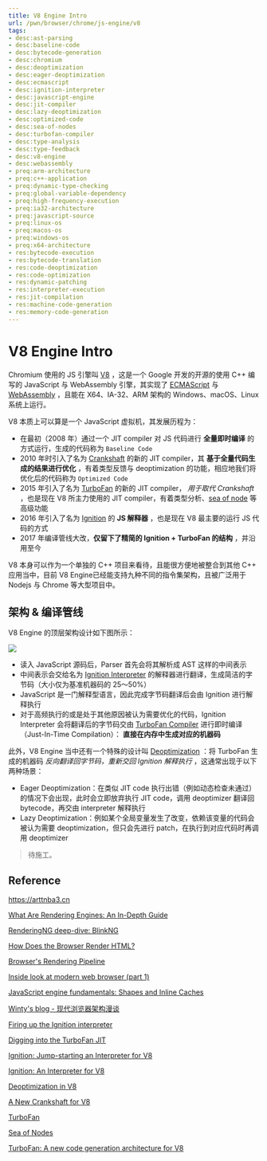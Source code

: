 ```yaml
---
title: V8 Engine Intro
url: /pwn/browser/chrome/js-engine/v8
tags:
- desc:ast-parsing
- desc:baseline-code
- desc:bytecode-generation
- desc:chromium
- desc:deoptimization
- desc:eager-deoptimization
- desc:ecmascript
- desc:ignition-interpreter
- desc:javascript-engine
- desc:jit-compiler
- desc:lazy-deoptimization
- desc:optimized-code
- desc:sea-of-nodes
- desc:turbofan-compiler
- desc:type-analysis
- desc:type-feedback
- desc:v8-engine
- desc:webassembly
- preq:arm-architecture
- preq:c++-application
- preq:dynamic-type-checking
- preq:global-variable-dependency
- preq:high-frequency-execution
- preq:ia32-architecture
- preq:javascript-source
- preq:linux-os
- preq:macos-os
- preq:windows-os
- preq:x64-architecture
- res:bytecode-execution
- res:bytecode-translation
- res:code-deoptimization
- res:code-optimization
- res:dynamic-patching
- res:interpreter-execution
- res:jit-compilation
- res:machine-code-generation
- res:memory-code-generation
---
```

# V8 Engine Intro

Chromium 使用的 JS 引擎叫 [V8](https://v8.dev/) ，这是一个 Google 开发的开源的使用 C++ 编写的 JavaScript 与 WebAssembly 引擎，其实现了 [ECMAScript](https://tc39.es/ecma262/) 与 [WebAssembly](https://webassembly.github.io/spec/core/) ，且能在 X64、IA-32、ARM 架构的 Windows、macOS、Linux 系统上运行。

V8 本质上可以算是一个 JavaScript 虚拟机，其发展历程为：

- 在最初（2008 年）通过一个 JIT compiler 对 JS 代码进行 **全量即时编译** 的方式运行，生成的代码称为 `Baseline Code` 
- 2010 年时引入了名为 [Crankshaft](https://blog.chromium.org/2010/12/new-crankshaft-for-v8.html) 的新的 JIT compiler，其 **基于全量代码生成的结果进行优化** ，有着类型反馈与 deoptimization 的功能，相应地我们将优化后的代码称为 `Optimized Code`
- 2015 年引入了名为 [TurboFan](https://v8.dev/docs/turbofan) 的新的 JIT compiler， _用于取代 Crankshaft_ ，也是现在 V8 所主力使用的 JIT compiler，有着类型分析、[sea of node](https://darksi.de/d.sea-of-nodes/) 等高级功能
- 2016 年引入了名为 [Ignition](https://v8.dev/blog/ignition-interpreter) 的 **JS 解释器** ，也是现在 V8 最主要的运行 JS 代码的方式
- 2017 年编译管线大改，**仅留下了精简的 Ignition + TurboFan 的结构** ，并沿用至今

V8 本身可以作为一个单独的 C++ 项目来看待，且能很方便地被整合到其他 C++ 应用当中，目前 V8 Engine已经能支持九种不同的指令集架构，且被广泛用于 Nodejs 与 Chrome 等大型项目中。

## 架构 & 编译管线

V8 Engine 的顶层架构设计如下图所示：

![](https://s2.loli.net/2025/03/09/Jx1al6Qbemqhuig.png)

- 读入 JavaScript 源码后，Parser 首先会将其解析成 AST 这样的中间表示
- 中间表示会交给名为 [Ignition Interpreter](https://v8.dev/blog/ignition-interpreter) 的解释器进行翻译，生成简洁的字节码（大小仅为基准机器码的 25～50%）
- JavaScript 是一门解释型语言，因此完成字节码翻译后会由 Ignition 进行解释执行
- 对于高频执行的或是处于其他原因被认为需要优化的代码，Ignition Interpreter 会将翻译后的字节码交由 [TurboFan Compiler](https://v8.dev/docs/turbofan) 进行即时编译（Just-In-Time Compilation）： **直接在内存中生成对应的机器码** 

此外，V8 Engine 当中还有一个特殊的设计叫 [Deoptimization](https://docs.google.com/presentation/d/1Z6oCocRASCfTqGq1GCo1jbULDGS-w-nzxkbVF7Up0u0/htmlpresent) ：将 TurboFan 生成的机器码 _反向翻译回字节码，重新交回 Ignition 解释执行_ ，这通常出现于以下两种场景：

- Eager Deoptimization：在类似  JIT code 执行出错（例如动态检查未通过）的情况下会出现，此时会立即放弃执行 JIT code，调用 deoptimizer 翻译回 bytecode，再交由 interpreter 解释执行
- Lazy Deoptimization：例如某个全局变量发生了改变，依赖该变量的代码会被认为需要 deoptimization，但只会先进行 patch，在执行到对应代码时再调用 deoptimizer

> 待施工。

## Reference

https://arttnba3.cn

[What Are Rendering Engines: An In-Depth Guide](https://www.lambdatest.com/learning-hub/rendering-engines)

[RenderingNG deep-dive: BlinkNG](https://developer.chrome.com/docs/chromium/blinkng)

[How Does the Browser Render HTML?](https://component-odyssey.com/tips/02-how-does-the-browser-render-html)

[Browser's Rendering Pipeline](https://www.figma.com/community/file/1327562660128482813/browsers-rendering-pipeline)

[Inside look at modern web browser (part 1) ](https://developer.chrome.com/blog/inside-browser-part1)

[JavaScript engine fundamentals: Shapes and Inline Caches](https://mathiasbynens.be/notes/shapes-ics)

[Winty's blog - 现代浏览器架构漫谈](https://github.com/LuckyWinty/blog/blob/master/markdown/Q%26A/%E7%8E%B0%E4%BB%A3%E6%B5%8F%E8%A7%88%E5%99%A8%E6%9E%B6%E6%9E%84%E6%BC%AB%E8%B0%88.md)

[Firing up the Ignition interpreter](https://v8.dev/blog/ignition-interpreter)

[Digging into the TurboFan JIT](https://v8.dev/blog/turbofan-jit)

[Ignition: Jump-starting an Interpreter for V8](https://docs.google.com/presentation/d/1HgDDXBYqCJNasBKBDf9szap1j4q4wnSHhOYpaNy5mHU/edit#slide=id.g1357e6d1a4_0_58)

[Ignition: An Interpreter for V8](https://docs.google.com/presentation/d/1OqjVqRhtwlKeKfvMdX6HaCIu9wpZsrzqpIVIwQSuiXQ/edit#slide=id.g1357e6d1a4_0_58)

[Deoptimization in V8](https://docs.google.com/presentation/d/1Z6oCocRASCfTqGq1GCo1jbULDGS-w-nzxkbVF7Up0u0/htmlpresent) 

[A New Crankshaft for V8](https://blog.chromium.org/2010/12/new-crankshaft-for-v8.html)

[TurboFan](https://v8.dev/docs/turbofan)

[Sea of Nodes](https://darksi.de/d.sea-of-nodes/)

[TurboFan: A new code generation architecture for V8](https://docs.google.com/presentation/d/1_eLlVzcj94_G4r9j9d_Lj5HRKFnq6jgpuPJtnmIBs88/edit#slide=id.g2134da681e_0_125)